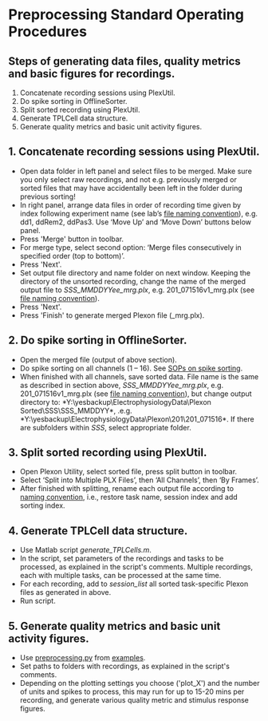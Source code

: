 # Preprocessing Standard Operating Procedures

## Steps of generating data files, quality metrics and basic figures for recordings.

1. Concatenate recording sessions using PlexUtil.
2. Do spike sorting in OfflineSorter.
3. Split sorted recording using PlexUtil.
4. Generate TPLCell data structure.
5. Generate quality metrics and basic unit activity figures.


## 1. Concatenate recording sessions using PlexUtil.

- Open data folder in left panel and select files to be merged. Make sure you only select raw recordings, and not e.g. previously merged or sorted files that may have accidentally been left in the folder during previous sorting!
- In right panel, arrange data files in order of recording time given by index following experiment name (see lab’s [file naming convention](https://github.com/davidsamu/seal/blob/master/doc/SOPs/Naming%20conventions.md)), e.g. dd1, ddRem2, ddPas3. Use ‘Move Up’ and ‘Move Down’ buttons below panel.
- Press 'Merge' button in toolbar.
- For merge type, select second option: ‘Merge files consecutively in specified order (top to bottom)’.
- Press 'Next'.
- Set output file directory and name folder on next window. Keeping the directory of the unsorted recording, change the name of the merged output file to *SSS_MMDDYYee_mrg.plx*, e.g. 201_071516v1_mrg.plx (see [file naming convention](https://github.com/davidsamu/seal/blob/master/doc/SOPs/Naming%20conventions.md)).
- Press 'Next'.
- Press 'Finish' to generate merged Plexon file (_mrg.plx).

## 2. Do spike sorting in OfflineSorter.

- Open the merged file (output of above section).
- Do spike sorting on all channels (1 – 16). See [SOPs on spike sorting](https://github.com/davidsamu/seal/blob/master/doc/SOPs/Spike%20sorting%20SOPs.md).
- When finished with all channels, save sorted data. File name is the same as described in section above, *SSS_MMDDYYee_mrg.plx*, e.g. 201_071516v1_mrg.plx (see [file naming convention](https://github.com/davidsamu/seal/blob/master/doc/SOPs/Naming%20conventions.md)), but change output directory to: *Y:\yesbackup\ElectrophysiologyData\Plexon Sorted\SSS\SSS_MMDDYY\*, .e.g. *Y:\yesbackup\ElectrophysiologyData\Plexon\201\201_071516\*. If there are subfolders within *SSS*, select appropriate folder.

## 3. Split sorted recording using PlexUtil.

- Open Plexon Utility, select sorted file, press split button in toolbar.
- Select ‘Split into Multiple PLX Files’, then ‘All Channels’, then ‘By Frames’.
- After finished with splitting, rename each output file according to [naming convention](https://github.com/davidsamu/seal/blob/master/doc/SOPs/Naming%20conventions.md), i.e., restore task name, session index and add sorting index.


## 4. Generate TPLCell data structure.

- Use Matlab script *generate_TPLCells.m*.
- In the script, set parameters of the recordings and tasks to be processed, as explained in the script's comments. Multiple recordings, each with multiple tasks, can be processed at the same time.
- For each recording, add to *session_list* all sorted task-specific Plexon files as generated in above.
- Run script.

## 5. Generate quality metrics and basic unit activity figures.

- Use [preprocessing.py](https://github.com/davidsamu/seal/blob/master/examples/preprocessing.py) from [examples](https://github.com/davidsamu/seal/tree/master/examples).
- Set paths to folders with recordings, as explained in the script's comments.
- Depending on the plotting settings you choose ('plot_X') and the number of units and spikes to process, this may run for up to 15-20 mins per recording, and generate various quality metric and stimulus response figures.

